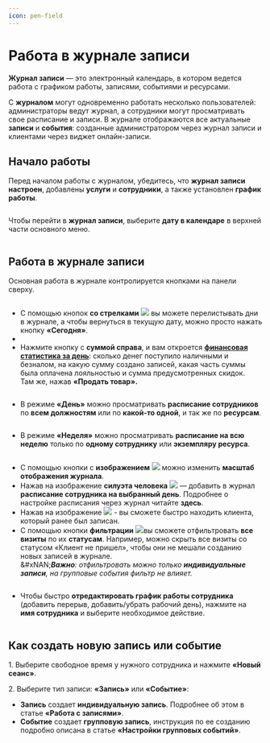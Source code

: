 ```yaml
---
icon: pen-field
---
```


# Работа в журнале записи

**Журнал записи** — это электронный календарь, в котором ведется работа с графиком работы, записями, событиями и ресурсами.&#x20;

С **журналом** могут одновременно работать несколько пользователей: администраторы ведут журнал, а сотрудники могут просматривать свое расписание и записи. В журнале отображаются все актуальные **записи** и **события**: созданные администратором через журнал записи и клиентами через виджет онлайн-записи.

## Начало работы&#x20;

Перед началом работы с журналом, убедитесь, что **журнал записи настроен**, добавлены **услуги** и **сотрудники**, а также установлен **график работы**.

<figure><img src="../../../.gitbook/assets/image (284).png" alt=""><figcaption></figcaption></figure>

Чтобы перейти в **журнал записи**, выберите **дату в календаре** в верхней части основного меню.

<figure><img src="../../../.gitbook/assets/image (285).png" alt=""><figcaption></figcaption></figure>

## Работа в журнале записи

Основная работа в журнале контролируется кнопками на панели сверху.

<figure><img src="../../../.gitbook/assets/image (286).png" alt=""><figcaption></figcaption></figure>

* С помощью кнопок **со стрелками** ![](<../../../.gitbook/assets/image (288).png>) вы можете перелистывать дни в журнале, а чтобы вернуться в текущую дату, можно просто нажать кнопку **«Сегодня»**.
*
* Нажмите кнопку с **суммой справа**, и вам откроется [**финансовая статистика за день**](https://support.yclients.com/575): сколько денег поступило наличными и безналом, на какую сумму создано записей, какая часть суммы была оплачена лояльностью и сумма предусмотренных скидок.\
  Там же, нажав **«Продать товар».**

<figure><img src="../../../.gitbook/assets/image (264).png" alt=""><figcaption></figcaption></figure>

* В режиме **«День»** можно просматривать **расписание сотрудников** по **всем должностям** или по **какой-то одной**, и так же по **ресурсам**.

<figure><img src="../../../.gitbook/assets/image (265).png" alt=""><figcaption></figcaption></figure>

* В режиме **«Неделя»** можно просматривать **расписание на всю неделю** только по **одному сотруднику** или **экземпляру ресурса**.

<figure><img src="../../../.gitbook/assets/image (266).png" alt=""><figcaption></figcaption></figure>

* С помощью кнопки с **изображением** ![](<../../../.gitbook/assets/image (267).png>) можно изменить **масштаб отображения журнала**.&#x20;
* Нажав на изображение **силуэта человека** ![](<../../../.gitbook/assets/image (268).png>) — добавить в журнал **расписание сотрудника на выбранный день**. Подробнее о настройке расписания через журнал читайте **здесь**.&#x20;
* Нажав на изображение ![](<../../../.gitbook/assets/image (270).png>) - вы сможете быстро находить клиента, который ранее был записан.
* С помощью кнопки **фильтрации** ![](https://support.yclients.com/files/download/c1a2d6d0-0a04-11ee-a147-fa163e2ff576)вы сможете отфильтровать **все визиты** по их **статусам**. Например, можно скрыть все визиты со статусом «Клиент не пришел», чтобы они не мешали созданию новых записей в журнале.\
  &#xNAN;_**Важно**: отфильтровать можно только **индивидуальные записи**, на групповые события фильтр не влияет._

<figure><img src="../../../.gitbook/assets/image (271).png" alt=""><figcaption></figcaption></figure>

* Чтобы быстро **отредактировать график работы сотрудника** (добавить перерыв, добавить/убрать рабочий день), нажмите на **имя сотрудника** и выберите необходимое действие.&#x20;

<figure><img src="../../../.gitbook/assets/image (272).png" alt=""><figcaption></figcaption></figure>

## Как создать новую запись или событие

1\. Выберите свободное время у нужного сотрудника и нажмите **«Новый сеанс»**.

2\. Выберите тип записи: **«Запись»** или **«Событие»**:

* **Запись** создает **индивидуальную запись**. Подробнее об этом в статье **«Работа с записями»**.
* **Событие** создает **групповую запись**, инструкция по ее созданию подробно описана в статье **«Настройки групповых событий»**.

<figure><img src="../../../.gitbook/assets/image (289).png" alt=""><figcaption></figcaption></figure>

